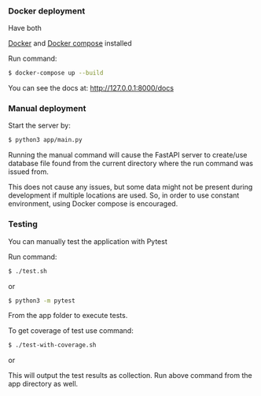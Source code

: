 ### Docker deployment

Have both

[Docker](https://www.docker.com/) and [Docker compose](https://docs.docker.com/compose/install/linux/) installed

Run command:

```bash
$ docker-compose up --build
```

You can see the docs at:
http://127.0.0.1:8000/docs

### Manual deployment

Start the server by:

```bash
$ python3 app/main.py
```

Running the manual command will cause the FastAPI server to create/use database file found from the current directory where the run command was issued from.

This does not cause any issues, but some data might not be present during development if multiple locations are used. So, in order to use constant environment, using Docker compose is encouraged.

### Testing

You can manually test the application with Pytest

Run command:

```bash
$ ./test.sh
```

or

```bash
$ python3 -m pytest
```

From the app folder to execute tests.

To get coverage of test use command:

```bash
$ ./test-with-coverage.sh
```

or

This will output the test results as collection.
Run above command from the app directory as well.
